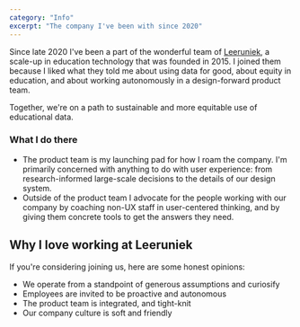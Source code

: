 ```yaml
---
category: "Info"
excerpt: "The company I've been with since 2020"
---
```

Since late 2020 I've been a part of the wonderful team of [Leeruniek](https://www.leeruniek.nl), a scale-up in education technology that was founded in 2015. I joined them because I liked what they told me about using data for good, about equity in education, and about working autonomously in a design-forward product team.

Together, we're on a path to sustainable and more equitable use of educational data.

### What I do there
- The product team is my launching pad for how I roam the company. I'm primarily concerned with anything to do with user experience: from research-informed large-scale decisions to the details of our design system. 
- Outside of the product team I advocate for the people working with our company by coaching non-UX staff in user-centered thinking, and by giving them concrete tools to get the answers they need. 

## Why I love working at Leeruniek
If you're considering joining us, here are some honest opinions:
- We operate from a standpoint of generous assumptions and curiosify
- Employees are invited to be proactive and autonomous
- The product team is integrated, and tight-knit
- Our company culture is soft and friendly